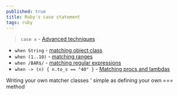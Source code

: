```yaml
---
published: true
title: Ruby's case statement
tags: ruby
---
```

> `case x` - [Advanced techniques](https://www.honeybadger.io/blog/rubys-case-statement-advanced-techniques/)
- `when String` - [matching object class](https://www.honeybadger.io/blog/rubys-case-statement-advanced-techniques/#matching-ranges-in-case-statements)  
- `when (1..10)` -  [matching ranges](https://www.honeybadger.io/blog/rubys-case-statement-advanced-techniques/#matching-ranges-in-case-statements)
- `when /BAR$/` - [matching regular expressions](https://www.honeybadger.io/blog/rubys-case-statement-advanced-techniques/#matching-regular-expressions-with-case-statements)
- `when -> (n) { n.to_s == "40" }` - [Matching procs and lambdas](https://www.honeybadger.io/blog/rubys-case-statement-advanced-techniques/#matching-procs-and-lambdas)

Writing your own matcher classes
	' simple as defining your own === method
